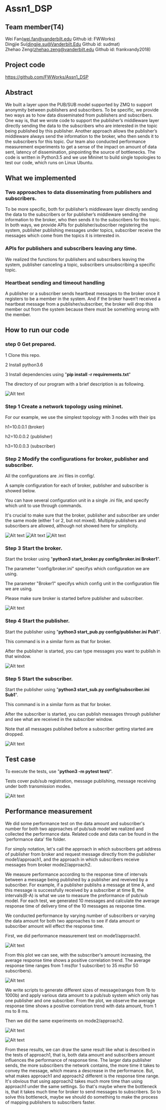 # Assn1_DSP
## Team member(T4)
Wei Fan(wei.fan@vanderbilt.edu Github id: FWWorks)  
Dingjie Su(dingjie.su@Vanderbilt.Edu Github id: sudmat)  
Zhehao Zeng(zhehao.zeng@vanderbilt.edu Github id: frankvandy2018) 

## Project code
https://github.com/FWWorks/Assn1_DSP

## Abstract
We built a layer upon the PUB/SUB model supported by ZMQ to support anonymity between publishers and subscribers. 
To be specific, we provide two ways as to how data disseminated from publishers and subscribers. One way is, that we wrote code to support the publisher’s middleware layer directly sending the data to the subscribers who are interested in the topic being published by this publisher. Another approach allows the publisher’s middleware always send the information to the broker, who then sends it to the subscribers for this topic. 
Our team also conducted performance measurement experiments to get a sense of the impact on amount of data sent, latency of dissemination, pinpointing the source of bottlenecks.
The code is written in Python3.5 and we use Mininet to build single topologies to test our code, which runs on Linux Ubuntu.

## What we implemented
### Two approaches to data disseminating from publishers and subscribers. 
To be more specific, both for publisher’s middleware layer directly sending the data to the subscribers or for publisher’s middleware sending the information to the broker, who then sends it to the subscribers for this topic. In both ways, we provide APIs for publisher/subscriber registering the system, publisher publishing messages under topics, subscriber receive the messages which come from the topics it is interested in. 
### APIs for publishers and subscribers leaving any time. 
We realized the functions for publishers and subscribers leaving the system, publisher canceling a topic, subscribers unsubscribing a specific topic. 
### Heartbeat sending and timeout handling
A publisher or a subscriber sends heartbeat messages to the broker once it registers to be a member in the system. And if the broker haven’t received a heartbeat message from a publisher/subscriber, the broker will drop this member out from the system because there must be something wrong with the member. 

## How to run our code
### step 0 Get prepared.

1 Clone this repo.

2 Install python3.6

3 Install dependencies using "**pip install -r requirements.txt**"

The directory of our program with a brief description is as following.

![Alt text](./img/dir.png "")

### Step 1 Create a network topology using mininet.
For our example, we use the simplest topology with 3 nodes with their ips

h1=10.0.0.1 (broker)

h2=10.0.0.2 (publisher)

h3=10.0.0.3 (subscriber)

### Step 2 Modify the configurations for broker, publisher and subscriber.
All the configurations are .ini files in config/.

A sample configuration for each of broker, publisher and subscriber is showed below.

You can have several configuration unit in a single .ini file, and specify which unit to use through commands.

It's crucial to make sure that the broker, publisher and subscriber are under the same mode (either 1 or 2, but not mixed).
Multiple publishers and subscribers are allowed, although not showed here for simplicity.

![Alt text](./img/broker_config.png "")
![Alt text](./img/publisher_config.png "")
![Alt text](./img/subscriber_config.png "")

### Step 3 Start the broker.
Start the broker using "**python3 start_broker.py config/broker.ini Broker1**".

The parameter "config/broker.ini" specifys which configuration we are using.

The parameter "Broker1" specifys which config unit in the configuration file we are using.

Please make sure broker is started before publisher and subscriber.

![Alt text](./img/broker_start.png "")

### Step 4 Start the publisher.
Start the publisher using "**python3 start_pub.py config/publisher.ini Pub1**".

This command is in a similar form as that for broker.

After the publisher is started, you can type messages you want to publish in that window.

![Alt text](./img/pub_start.png "")

### Step 5 Start the subscriber.
Start the publisher using "**python3 start_sub.py config/subscriber.ini Sub1**".

This command is in a similar form as that for broker.

After the subscriber is started, you can publish messages through publisher and see what are received in the subscriber window.

Note that all messages published before a subscriber getting started are dropped.

![Alt text](./img/sub_start.png "")

## Test case
To execute the tests, use "**python3 -m pytest test/**".

Tests cover pub/sub registration, message publishing, message receiving under both transmission modes.

![Alt text](./img/test.png "")

## Performance measurement
We did some performance test on the data amount and subscriber's number for both two approaches of pub/sub model we realized and collected the performance data. Related code and data can be found in the 'performance data' file folder.

For simply notation, let's call the approach in which subscribers get address of publisher from broker and request message directly from the publisher mode1/approach1, and the approach in which subscribers receive messages from broker mode2/approach2. 

We measure performance according to the response time of intervals between a message being published by a publisher and reveived by a subscriber. For example, if a publisher publishs a message at time A, and this message is successfully received by a subscriber at time B, the intervals(B-A) is what we use to measure the preformance of pub/sub model. For each test, we generated 10 messages and calculate the average response time of delivery time of the 10 messages as response time. 

We conducted performance by varying number of subscribers or varying the data amount for both two approaches to see if data amount or subscriber amount will effect the response time. 

First, we did performance measurement test on mode1/approach1.

![Alt text](./img/1-N_time.PNG "")

From this plot we can see, with the subscriber's amount increasing, the average response time shows a positive correlation trend. The average response time ranges from 1 ms(for 1 subscriber) to 35 ms(for 50 subscribers).

![Alt text](./img/1-1_data_amount_approach1.PNG "")

We write scripts to generate different sizes of message(ranges from 1b to 1000b) and apply various data amount to a pub/sub system which only has one publisher and one subscriber. From the plot, we observe the average response time shows a positive correlation trend with data amount, from 1 ms to 8 ms. 

Then we did the same experiments on mode2/approach2.

![Alt text](./img/1-N_time_approach2.PNG "")

![Alt text](./img/1-1_data_amount_approach2.PNG "")

From these results, we can draw the same result like what is described in the tests of approach1, that is, both data amount and subscribers amount influences the performance of response time. The larger data publisher sends, the more subscribers the network contains, the more time it takes to convey the message, which means a descrease in the performance. 
But, what makes approach1 and approach2 different is the response time range. It's obvious that using approach2 takes much more time than using approach1 under the same settings. So that's maybe where the bottleneck is, that it takes much time for broker to send messages to subscribers. So to solve this bottleneck, maybe we should do something to make the process of mapping publishers to subscribers faster.

